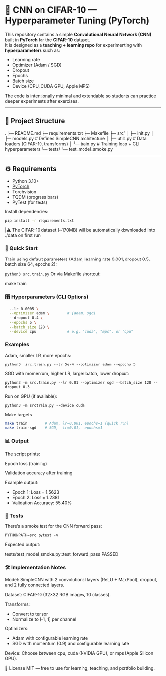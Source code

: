 # 🧠 CNN on CIFAR-10 — Hyperparameter Tuning (PyTorch)

This repository contains a simple **Convolutional Neural Network (CNN)** built in **PyTorch** for the **CIFAR-10** dataset.  
It is designed as a **teaching + learning repo** for experimenting with **hyperparameters** such as:

- Learning rate
- Optimizer (Adam / SGD)
- Dropout
- Epochs
- Batch size
- Device (CPU, CUDA GPU, Apple MPS)

The code is intentionally minimal and extendable so students can practice deeper experiments after exercises.

---

## 📂 Project Structure

.
├─ README.md
├─ requirements.txt
├─ Makefile
├─ src/
│ ├─ init.py
│ ├─ models.py # Defines SimpleCNN architecture
│ ├─ utils.py # Data loaders (CIFAR-10, transforms)
│ └─ train.py # Training loop + CLI hyperparameters
└─ tests/
└─ test_model_smoke.py

---

## ⚙️ Requirements

- Python 3.10+
- [PyTorch](https://pytorch.org/)
- Torchvision
- TQDM (progress bars)
- PyTest (for tests)

Install dependencies:
```bash
pip install -r requirements.txt
```
|⚠️ The CIFAR-10 dataset (~170MB) will be automatically downloaded into ./data on first run.

### 🚀 Quick Start

Train using default parameters (Adam, learning rate 0.001, dropout 0.5, batch size 64, epochs 2):

```python3 src.train.py```
Or via Makefile shortcut:

make train

### 🎛️ Hyperparameters (CLI Options)

```bash python3 src.train.py \
  --lr 0.0005 \
  --optimizer adam \        # {adam, sgd}
  --dropout 0.4 \
  --epochs 5 \
  --batch_size 128 \
  --device cpu              # e.g. "cuda", "mps", or "cpu"
```

### Examples
Adam, smaller LR, more epochs:

```python3  src.train.py --lr 5e-4 --optimizer adam --epochs 5```

SGD with momentum, higher LR, larger batch, lower dropout:

```python3 -m src.train.py --lr 0.01 --optimizer sgd --batch_size 128 --dropout 0.3```

Run on GPU (if available):

```python3 -m srctrain.py --device cuda```

Make targets
```bash
make train        # Adam, lr=0.001, epochs=1 (quick run)
make train-sgd    # SGD,  lr=0.01,  epochs=1
```

### 📊 Output

The script prints:

Epoch loss (training)

Validation accuracy after training

Example output:
- Epoch 1: Loss = 1.5623
- Epoch 2: Loss = 1.2381
- Validation Accuracy: 55.40%

### 🧪 Tests
There’s a smoke test for the CNN forward pass:

```PYTHONPATH=src pytest -v```

Expected output:

tests/test_model_smoke.py::test_forward_pass PASSED

### 🛠️ Implementation Notes

Model: SimpleCNN with 2 convolutional layers (ReLU + MaxPool), dropout, and 2 fully connected layers.

Dataset: CIFAR-10 (32×32 RGB images, 10 classes).

Transforms:

- Convert to tensor
- Normalize to [-1, 1] per channel

Optimizers:

- Adam with configurable learning rate
- SGD with momentum (0.9) and configurable learning rate

Device: Choose between cpu, cuda (NVIDIA GPU), or mps (Apple Silicon GPU).


📜 License
MIT — free to use for learning, teaching, and portfolio building.

